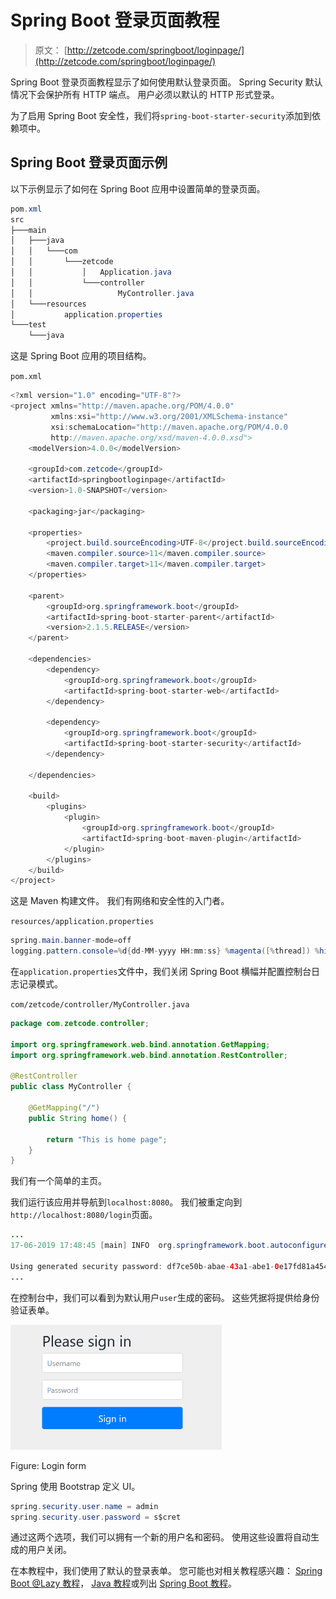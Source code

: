 # Spring Boot 登录页面教程

> 原文： [http://zetcode.com/springboot/loginpage/](http://zetcode.com/springboot/loginpage/)

Spring Boot 登录页面教程显示了如何使用默认登录页面。 Spring Security 默认情况下会保护所有 HTTP 端点。 用户必须以默认的 HTTP 形式登录。

为了启用 Spring Boot 安全性，我们将`spring-boot-starter-security`添加到依赖项中。

## Spring Boot 登录页面示例

以下示例显示了如何在 Spring Boot 应用中设置简单的登录页面。

```java
pom.xml
src
├───main
│   ├───java
│   │   └───com
│   │       └───zetcode
│   │           │   Application.java
│   │           └───controller
│   │                   MyController.java
│   └───resources
│           application.properties
└───test
    └───java

```

这是 Spring Boot 应用的项目结构。

`pom.xml`

```java
<?xml version="1.0" encoding="UTF-8"?>
<project xmlns="http://maven.apache.org/POM/4.0.0"
         xmlns:xsi="http://www.w3.org/2001/XMLSchema-instance"
         xsi:schemaLocation="http://maven.apache.org/POM/4.0.0
         http://maven.apache.org/xsd/maven-4.0.0.xsd">
    <modelVersion>4.0.0</modelVersion>

    <groupId>com.zetcode</groupId>
    <artifactId>springbootloginpage</artifactId>
    <version>1.0-SNAPSHOT</version>

    <packaging>jar</packaging>

    <properties>
        <project.build.sourceEncoding>UTF-8</project.build.sourceEncoding>
        <maven.compiler.source>11</maven.compiler.source>
        <maven.compiler.target>11</maven.compiler.target>
    </properties>

    <parent>
        <groupId>org.springframework.boot</groupId>
        <artifactId>spring-boot-starter-parent</artifactId>
        <version>2.1.5.RELEASE</version>
    </parent>

    <dependencies>
        <dependency>
            <groupId>org.springframework.boot</groupId>
            <artifactId>spring-boot-starter-web</artifactId>
        </dependency>

        <dependency>
            <groupId>org.springframework.boot</groupId>
            <artifactId>spring-boot-starter-security</artifactId>
        </dependency>

    </dependencies>

    <build>
        <plugins>
            <plugin>
                <groupId>org.springframework.boot</groupId>
                <artifactId>spring-boot-maven-plugin</artifactId>
            </plugin>
        </plugins>
    </build>
</project>

```

这是 Maven 构建文件。 我们有网络和安全性的入门者。

`resources/application.properties`

```java
spring.main.banner-mode=off
logging.pattern.console=%d{dd-MM-yyyy HH:mm:ss} %magenta([%thread]) %highlight(%-5level) %logger.%M - %msg%n

```

在`application.properties`文件中，我们关闭 Spring Boot 横幅并配置控制台日志记录模式。

`com/zetcode/controller/MyController.java`

```java
package com.zetcode.controller;

import org.springframework.web.bind.annotation.GetMapping;
import org.springframework.web.bind.annotation.RestController;

@RestController
public class MyController {

    @GetMapping("/")
    public String home() {

        return "This is home page";
    }
}

```

我们有一个简单的主页。

我们运行该应用并导航到`localhost:8080`。 我们被重定向到`http://localhost:8080/login`页面。

```java
...
17-06-2019 17:48:45 [main] INFO  org.springframework.boot.autoconfigure.security.servlet.UserDetailsServiceAutoConfiguration.getOrDeducePassword -

Using generated security password: df7ce50b-abae-43a1-abe1-0e17fd81a454
...

```

在控制台中，我们可以看到为默认用户`user`生成的密码。 这些凭据将提供给身份验证表单。

![Login form](img/44d6f00ded626075f24cc6e05aea57eb.jpg)

Figure: Login form

Spring 使用 Bootstrap 定义 UI。

```java
spring.security.user.name = admin
spring.security.user.password = s$cret

```

通过这两个选项，我们可以拥有一个新的用户名和密码。 使用这些设置将自动生成的用户关闭。

在本教程中，我们使用了默认的登录表单。 您可能也对相关教程感兴趣： [Spring Boot @Lazy 教程](/springboot/lazybean/)， [Java 教程](/lang/java/)或列出 [Spring Boot 教程](/all/#springboot)。